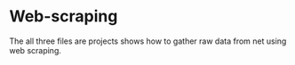 # Web-scraping

The all three files are projects shows how to gather raw data from net using web scraping.
